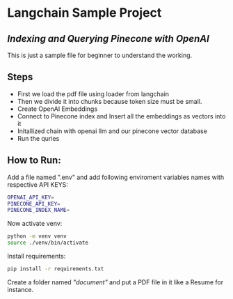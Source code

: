 # Langchain Sample Project
## _Indexing and Querying Pinecone with OpenAI_

This is just a sample file for beginner to understand the working.

## Steps

- First we load the pdf file using loader from langchain
- Then we divide it into chunks because token size must be small.
- Create OpenAI Embeddings 
- Connect to Pinecone index and Insert all the embeddings as vectors into it
- Initallized chain with openai llm and our pinecone vector database
- Run the quries

## How to Run:

Add a file named ".env" and add following enviroment variables names with respective API KEYS:
```sh
OPENAI_API_KEY=
PINECONE_API_KEY=
PINECONE_INDEX_NAME=
```
Now activate venv:
```sh
python -m venv venv
source ./venv/bin/activate
```
Install requirements:
```sh
pip install -r requirements.txt
```
Create a folder named *"document"* and put a PDF file in it like a Resume for instance. 

